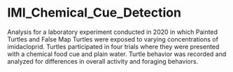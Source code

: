 # IMI_Chemical_Cue_Detection
Analysis for a laboratory experiment conducted in 2020 in which Painted Turtles and False Map Turtles were exposed to varying concentrations of imidacloprid. Turtles participated in four trials where they were presented with a chemical food cue and plain water. Turtle behavior was recorded and analyzed for differences in overall activity and foraging behaviors.
